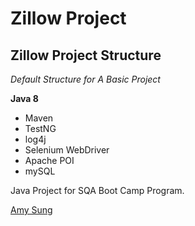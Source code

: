 # Zillow Project
## Zillow Project Structure

*Default Structure for A Basic Project*

**Java 8**

* Maven
* TestNG
* log4j
* Selenium WebDriver
* Apache POI
* mySQL

Java Project for SQA Boot Camp Program. 

[Amy Sung](http://github.com/amysungit)
